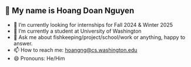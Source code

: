 ## 👋 My name is Hoang Doan Nguyen

- 🔭 I’m currently looking for internships for Fall 2024 & Winter 2025
- 🌱 I’m currently a student at University of Washington
- 💬 Ask me about fishkeeping/project/school/work or anything, happy to answer.
- 📫 How to reach me: hoangng@cs.washington.edu
- 😄 Pronouns: He/Him
